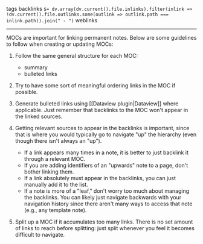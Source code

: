 tags 
backlinks `$= dv.array(dv.current().file.inlinks).filter(inlink => !dv.current().file.outlinks.some(outlink => outlink.path === inlink.path)).join(" - ")`
weblinks 
___
MOCs are important for linking permanent notes. Below are some guidelines to follow when creating or updating MOCs:

1. Follow the same general structure for each MOC:
	- summary
	- bulleted links

2. Try to have some sort of meaningful ordering links in the MOC if possible.

3. Generate bulleted links using [[Dataview plugin|Dataview]] where applicable. Just remember that backlinks to the MOC won't appear in the linked sources. 

4. Getting relevant sources to appear in the backlinks is important, since that is where you would typically go to navigate "up" the hierarchy (even though there isn't always an "up"). 
	- If a link appears many times in a note, it is better to just backlink it through a relevant MOC.
	- If you are adding identifiers of an "upwards" note to a page, don't bother linking them.
	- If a link absolutely must appear in the backlinks, you can just manually add it to the list.
	- If a note is more of a "leaf," don't worry too much about managing the backlinks. You can likely just navigate backwards with your navigation history since there aren't many ways to access that note (e.g., any template note).

5. Split up a MOC if it accumulates too many links. There is no set amount of links to reach before splitting: just split whenever you feel it becomes difficult to navigate.